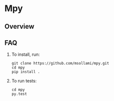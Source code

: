 # Mpy

## Overview

## FAQ

1. To install, run:

    ```
    git clone https://github.com/msollami/mpy.git
    cd mpy
    pip install .
    ```

2. To run tests:

    ```
    cd mpy
    py.test
    ```

